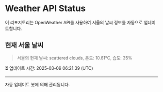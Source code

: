 
# Weather API Status

이 리포지토리는 OpenWeather API를 사용하여 서울의 날씨 정보를 자동으로 업데이트합니다.

## 현재 서울 날씨
> 서울의 현재 날씨: scattered clouds, 온도: 10.61°C, 습도: 35%

⏳ 업데이트 시간: 2025-03-09 06:21:39 (UTC)

---
자동 업데이트 봇에 의해 관리됩니다.
